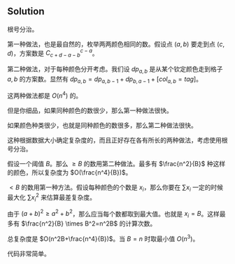 ## Solution

根号分治。

第一种做法，也是最自然的，枚举两两颜色相同的数。假设点 $(a,b)$ 要走到点 $(c,d)$，方案数是 $C_{c+d-a-b}^{c-a}$。

第二种做法，对于每种颜色分开考虑。我们设 $dp_{a,b}$ 是从某个钦定颜色走到格子 ${a,b}$ 的方案数。显然有 $dp_{a,b}=dp_{a,b-1}+dp_{b,a-1}+[col_{a,b}=tag]$。

这两种做法都是 $O(n^4)$ 的。

但是你细品，如果同种颜色的数很少，那么第一种做法很快。

如果颜色种类很少，也就是同种颜色的数很多，那么第二种做法很快。

这种根据数据大小确定复杂度的，而且正好存在各有所长的两种做法，考虑使用根号分治。

假设一个阈值 $B$。那么 $\ge B$ 的数用第二种做法。最多有 $\frac{n^2}{B}$ 种这样的颜色，所以复杂度为 $O(\frac{n^4}{B})$。

$< B$ 的数用第一种方法。假设每种颜色的个数是 $x_i$，那么你要在 $\sum x_i$ 一定的时候最大化 $\sum x_i^2$ 来估算最差复杂度。

由于 $(a+b)^2 \ge a^2+b^2$，那么应当每个数都取到最大值。也就是 $x_i=B$。这样最多有 $\frac{n^2}{B} \times B^2=n^2B$ 的计算次数。

总复杂度是 $O(n^2B+\frac{n^4}{B})$。当 $B=n$ 时取最小值  $O(n^3)$。

代码非常简单。